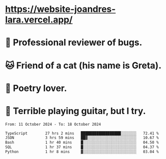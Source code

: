 # https://website-joandres-lara.vercel.app/
# 🐛 Professional reviewer of bugs.
# 🐱 Friend of a cat (his name is Greta).
# 📜 Poetry lover.
# 🎸 Terrible playing guitar, but I try.

<!--START_SECTION:waka-->

```txt
From: 11 October 2024 - To: 18 October 2024

TypeScript        27 hrs 2 mins   ██████████████████░░░░░░░   72.41 %
JSON              3 hrs 59 mins   ██▓░░░░░░░░░░░░░░░░░░░░░░   10.67 %
Bash              1 hr 40 mins    █░░░░░░░░░░░░░░░░░░░░░░░░   04.50 %
SQL               1 hr 37 mins    █░░░░░░░░░░░░░░░░░░░░░░░░   04.37 %
Python            1 hr 8 mins     ▓░░░░░░░░░░░░░░░░░░░░░░░░   03.04 %
```

<!--END_SECTION:waka-->
